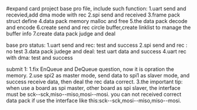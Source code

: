 #expand card project
base pro file, include such function:
1.uart send and recevied,add dma mode with rec
2.spi send and received
3.frame pack struct define 
4.data pack memory malloc and free
5.the data pack decode and encode
6.create send and rec circle buffer,create linklist to manage the buffer info
7.create data pack judge and deal

base pro status:
1.uart send and rec: test and success
2.spi send and rec : no test
3.data pack judege and deal: test uart data and success
4.uart rec with dma: test and success



submit 1:
1.fix EnQueue and DeQueue question, now it is opration the memory.
2.use spi2 as master mode, send data to spi1 as slaver mode, and success receive data, then deal the rec data correct.
3.the important tip: when use a board as spi master, other board as spi slaver, the interface must be sck--sck,miso--miso,mosi--mosi.
  you can not received correct data pack if use the interface like this:sck--sck,mosi--miso,miso--mosi.

